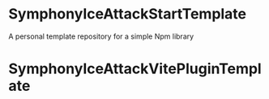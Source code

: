 # SymphonyIceAttackStartTemplate
A personal template repository for a simple Npm library
# SymphonyIceAttackVitePluginTemplate
